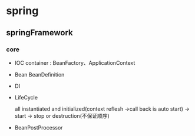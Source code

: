# spring

## springFramework

### core

- IOC container : BeanFactory、ApplicationContext
- Bean BeanDefinition
- DI
- LifeCycle
	
	all instantiated and initialized(context reflesh ->call back is auto start) -> start -> stop or destruction(不保证顺序)

- BeanPostProcessor